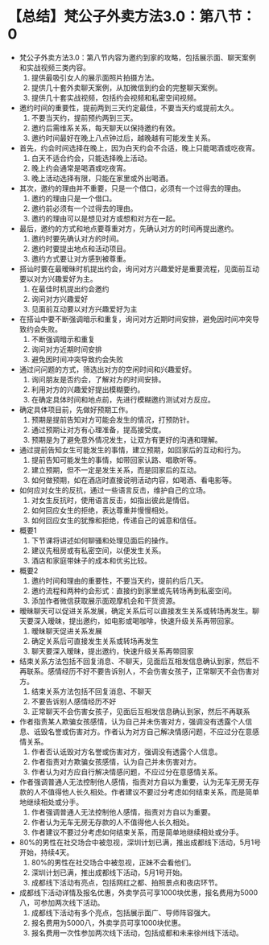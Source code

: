 # 【总结】梵公子外卖方法3.0：第八节：0

-   梵公子外卖方法3.0：第八节内容为邀约到家的攻略，包括展示面、聊天案例和实战视频三类内容。
    1.  提供最吸引女人的展示面照片拍摄方法。
    2.  提供几十套外卖聊天案例，从加微信到约会的完整聊天案例。
    3.  提供几十套实战视频，包括约会视频和私密空间视频。
-   邀约时间的重要性，提前两到三天约定最佳，不要当天约或提前太久。
    1.  不要当天约，提前预约两到三天。
    2.  邀约后需维系关系，每天聊天以保持邀约有效。
    3.  邀约时间最好在晚上八点钟过后，越晚越有可能发生关系。
-   首先，约会时间选择在晚上，因为白天约会不合适，晚上只能喝酒或吃夜宵。
    1.  白天不适合约会，只能选择晚上活动。
    2.  晚上约会通常是喝酒或吃夜宵。
    3.  晚上活动选择有限，只能在家里或外出喝酒。
-   其次，邀约的理由并不重要，只是一个借口，必须有一个过得去的理由。
    1.  邀约的理由只是一个借口。
    2.  邀约前必须有一个过得去的理由。
    3.  邀约的理由可以是想见对方或想和对方在一起。
-   最后，邀约的方式和地点要尊重对方，先确认对方的时间再提出邀约。
    1.  邀约时要先确认对方的时间。
    2.  邀约时要提出地点和活动项目。
    3.  邀约方式要让对方感到被尊重。
-   搭讪时要在最暧昧时机提出约会，询问对方兴趣爱好是重要流程，见面前互动要以对方兴趣爱好为主。
    1.  在最佳时机提出约会邀约
    2.  询问对方兴趣爱好
    3.  见面前互动要以对方兴趣爱好为主
-   在搭讪中要不断强调暗示和重复，询问对方近期时间安排，避免因时间冲突导致约会失败。
    1.  不断强调暗示和重复
    2.  询问对方近期时间安排
    3.  避免因时间冲突导致约会失败
-   通过问问题的方式，筛选出对方的空闲时间和兴趣爱好。
    1.  询问朋友是否约会，了解对方的时间安排。
    2.  利用对方的兴趣爱好提出模糊要约。
    3.  在确定具体时间和地点前，先进行模糊邀约测试对方反应。
-   确定具体项目前，先做好预期工作。
    1.  预期是提前告知对方可能会发生的情况，打预防针。
    2.  通过预期让对方有心理准备，提高接受度。
    3.  预期是为了避免意外情况发生，让双方有更好的沟通和理解。
-   通过提前告知女生可能发生的事情，建立预期，如回家后的互动和行为。
    1.  提前告知可能发生的事情，如带回家认路、唱歌听等。
    2.  建立预期，但不一定是发生关系，而是回家后的互动。
    3.  如何做预期，如在酒店时直接说明活动内容，如喝酒、看电影等。
-   如何应对女生的反抗，通过一些语言反击，维护自己的立场。
    1.  对女生反抗时，使用语言反击，如指出彼此是情侣。
    2.  如何回应女生的拒绝，表达尊重并慢慢相处。
    3.  如何回应女生的犹豫和拒绝，传递自己的诚意和信任。
-   概要1
    1.  下节课将讲述如何聊骚和处理见面后的操作。
    2.  建议先租房或有私密空间，以便发生关系。
    3.  酒店和家庭带妹子的成本和优劣比较。
-   概要2
    1.  邀约时间和理由的重要性，不要当天约，提前约后几天。
    2.  邀约流程和两种约会形式：直接约到家里或先转场再到私密空间。
    3.  添加作者微信获取展示面观摩机会和干货资源。
-   暧昧聊天可以促进关系发展，确定关系后可以直接发生关系或转场再发生。聊天要深入暧昧，提出邀约，如电影或喝咖啡，快速升级关系再带回家。
    1.  暧昧聊天促进关系发展
    2.  确定关系后可直接发生关系或转场再发生
    3.  聊天要深入暧昧，提出邀约，快速升级关系再带回家
-   结束关系方法包括不回复消息、不聊天，见面后互相发信息确认到家，然后不再联系。感情经历不好不要告诉别人，不会伤害女孩子，正常聊天不会伤害对方。
    1.  结束关系方法包括不回复消息、不聊天
    2.  不要告诉别人感情经历不好
    3.  正常聊天不会伤害女孩子，见面后互相发信息确认到家，然后不再联系
-   作者指责某人欺骗女孩感情，认为自己并未伤害对方，强调没有透露个人信息、诋毁名誉或伤害对方。作者认为对方自己解决情感问题，不应过分在意感情关系。
    1.  作者否认诋毁对方名誉或伤害对方，强调没有透露个人信息。
    2.  作者指责对方欺骗女孩感情，认为自己并未伤害对方。
    3.  作者认为对方应自行解决情感问题，不应过分在意感情关系。
-   作者强调普通人无法控制他人感情，指责对方自以为重要，认为无车无房无存款的人不值得他人长久相处。作者建议不要过分考虑如何结束关系，而是简单地继续相处或分手。
    1.  作者强调普通人无法控制他人感情，指责对方自以为重要。
    2.  作者认为无车无房无存款的人不值得他人长久相处。
    3.  作者建议不要过分考虑如何结束关系，而是简单地继续相处或分手。
-   80%的男性在社交场合中被忽视，深圳计划已满，推出成都线下活动，5月1号开始，持续4天。
    1.  80%的男性在社交场合中被忽视，正妹不会看他们。
    2.  深圳计划已满，推出成都线下活动，5月1号开始。
    3.  成都线下活动有亮点，包括网红之都、拍照景点和夜店环节。
-   成都线下活动详情及报名优惠，外卖学员可享1000块优惠，报名费用为5000八，可参加两次线下活动。
    1.  成都线下活动有多个亮点，包括展示面广、导师阵容强大。
    2.  报名费用为5000八，外卖学员可享1000块优惠。
    3.  报名费用一次性参加两次线下活动，包括成都和未来徐州线下活动。